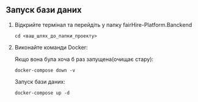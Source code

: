 ## Запуск бази даних
1. Відкрийте термінал та перейдіть у папку fairHire-Platform.Banckend
   ```
   cd <ваш_шлях_до_папки_проекту>
   ```
2. Виконайте команди Docker:

   Якщо вона була хоча б раз запущена(очищає стару):
   ```
   docker-compose down -v
   ```
   Запуск бази даних:
   ```
   docker-compose up -d
   ```
